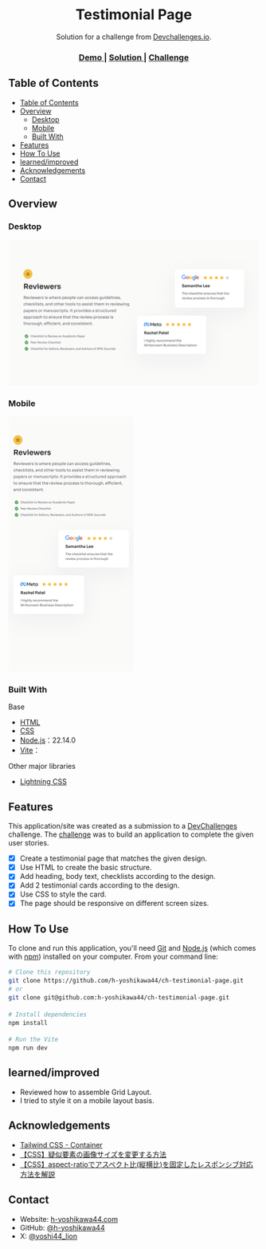 <!-- Please update value in the {}  -->

<h1 align="center">Testimonial Page</h1>

<div align="center">
   Solution for a challenge from  <a href="http://devchallenges.io" target="_blank">Devchallenges.io</a>.
</div>

<div align="center">
  <h3>
    <a href="https://h-yoshikawa44.github.io/ch-testimonial-page/">
      Demo
    </a>
    <span> | </span>
    <a href="https://devchallenges.io/solution/4498">
      Solution
    </a>
    <span> | </span>
    <a href="https://devchallenges.io/challenge/testimonial-page">
      Challenge
    </a>
  </h3>
</div>

<!-- TABLE OF CONTENTS -->

## Table of Contents

- [Table of Contents](#table-of-contents)
- [Overview](#overview)
  - [Desktop](#desktop)
  - [Mobile](#mobile)
  - [Built With](#built-with)
- [Features](#features)
- [How To Use](#how-to-use)
- [learned/improved](#learnedimproved)
- [Acknowledgements](#acknowledgements)
- [Contact](#contact)

<!-- OVERVIEW -->

## Overview

### Desktop

![overview - desktop](./screenshots/desktop.png)

### Mobile

<img src="./screenshots/mobile.png" alt="overview - mobile" width="50%">

### Built With

<!-- This section should list any major frameworks that you built your project using. Here are a few examples.-->

Base

- [HTML](https://developer.mozilla.org/ja/docs/Web/HTML)
- [CSS](https://developer.mozilla.org/ja/docs/Web/CSS)
- [Node.js](https://nodejs.org/)：22.14.0
- [Vite](https://ja.vitejs.dev/)：

Other major libraries

- [Lightning CSS](https://lightningcss.dev/)

## Features

<!-- List the features of your application or follow the template. Don't share the figma file here :) -->

This application/site was created as a submission to a [DevChallenges](https://devchallenges.io/challenges) challenge. The [challenge](https://devchallenges.io/challenge/testimonial-page) was to build an application to complete the given user stories.

- [x] Create a testimonial page that matches the given design.
- [x] Use HTML to create the basic structure.
- [x] Add heading, body text, checklists according to the design.
- [x] Add 2 testimonial cards according to the design.
- [x] Use CSS to style the card.
- [x] The page should be responsive on different screen sizes.

## How To Use

<!-- Example: -->

To clone and run this application, you'll need [Git](https://git-scm.com) and [Node.js](https://nodejs.org/en/download/) (which comes with [npm](https://www.npmjs.com/)) installed on your computer. From your command line:

```bash
# Clone this repository
git clone https://github.com/h-yoshikawa44/ch-testimonial-page.git
# or
git clone git@github.com:h-yoshikawa44/ch-testimonial-page.git

# Install dependencies
npm install

# Run the Vite
npm run dev
```

## learned/improved

- Reviewed how to assemble Grid Layout.
- I tried to style it on a mobile layout basis.

## Acknowledgements

<!-- This section should list any articles or add-ons/plugins that helps you to complete the project. This is optional but it will help you in the future. For exmpale -->

- [Tailwind CSS - Container](https://tailwindcss.com/docs/container)
- [【CSS】疑似要素の画像サイズを変更する方法](https://saruwakakun.com/html-css/reference/change-before-after)
- [【CSS】aspect-ratioでアスペクト比(縦横比)を固定したレスポンシブ対応方法を解説](https://miyattiblog.com/fixed-aspect-ratio/)

## Contact

- Website: [h-yoshikawa44.com](https://h-yoshikawa44.com)
- GitHub: [@h-yoshikawa44](https://github.com/h-yoshikawa44)
- X: [@yoshi44_lion](https://x.com/yoshi44_lion)
